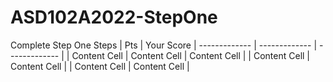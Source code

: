 # ASD102A2022-StepOne
Complete Step One
 Steps  | Pts | Your Score
| ------------- | ------------- | ------------- |
| Content Cell  | Content Cell  | Content Cell  |
| Content Cell  | Content Cell  |
| Content Cell  | Content Cell  |
